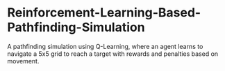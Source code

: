 # Reinforcement-Learning-Based-Pathfinding-Simulation
A pathfinding simulation using Q-Learning, where an agent learns to navigate a 5x5 grid to reach a target with rewards and penalties based on movement.
